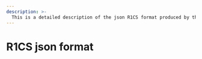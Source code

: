 ```yaml
---
description: >-
  This is a detailed description of the json R1CS format produced by the circom compiler when the flag --json is activated.
---
```

# R1CS json format

